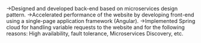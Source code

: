->Designed and developed back-end based on microservices design pattern. 
->Accelerated performance of the website by developing front-end using a single-page application framework (Angular). 
->Implemented Spring cloud for handling variable requests to the website and for the following reasons: High availability, fault tolerance, Microservices Discovery, etc.

